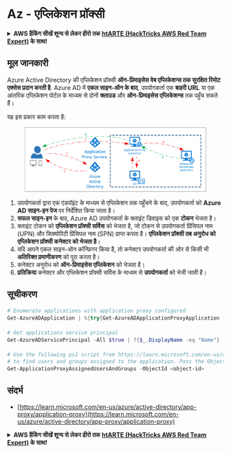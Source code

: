 # Az - एप्लिकेशन प्रॉक्सी

<details>

<summary><strong>AWS हैकिंग सीखें शून्य से लेकर हीरो तक</strong> <a href="https://training.hacktricks.xyz/courses/arte"><strong>htARTE (HackTricks AWS Red Team Expert)</strong></a><strong> के साथ!</strong></summary>

HackTricks का समर्थन करने के अन्य तरीके:

* यदि आप चाहते हैं कि आपकी **कंपनी का विज्ञापन HackTricks में दिखाई दे** या **HackTricks को PDF में डाउनलोड करें**, तो [**सब्सक्रिप्शन प्लान्स**](https://github.com/sponsors/carlospolop) देखें!
* [**आधिकारिक PEASS & HackTricks स्वैग**](https://peass.creator-spring.com) प्राप्त करें
* [**The PEASS Family**](https://opensea.io/collection/the-peass-family) की खोज करें, हमारा विशेष [**NFTs**](https://opensea.io/collection/the-peass-family) संग्रह
* 💬 [**Discord group**](https://discord.gg/hRep4RUj7f) में **शामिल हों** या [**telegram group**](https://t.me/peass) में या **Twitter** पर 🐦 [**@carlospolopm**](https://twitter.com/carlospolopm) को **फॉलो करें**.
* **HackTricks** के [**github repos**](https://github.com/carlospolop/hacktricks) और [**HackTricks Cloud**](https://github.com/carlospolop/hacktricks-cloud) में PRs सबमिट करके अपनी हैकिंग ट्रिक्स शेयर करें.

</details>

## मूल जानकारी

Azure Active Directory की एप्लिकेशन प्रॉक्सी **ऑन-प्रिमाइसेस वेब एप्लिकेशन्स तक सुरक्षित रिमोट एक्सेस प्रदान करती है**. Azure AD में **एकल साइन-ऑन के बाद**, उपयोगकर्ता एक **बाहरी URL** या एक आंतरिक एप्लिकेशन पोर्टल के माध्यम से दोनों **क्लाउड** और **ऑन-प्रिमाइसेस एप्लिकेशन्स** तक पहुँच सकते हैं।

यह इस प्रकार काम करता है:

<figure><img src="../../../.gitbook/assets/image (86).png" alt=""><figcaption></figcaption></figure>

1. उपयोगकर्ता द्वारा एक एंडपॉइंट के माध्यम से एप्लिकेशन तक पहुँचने के बाद, उपयोगकर्ता को **Azure AD साइन-इन पेज** पर निर्देशित किया जाता है।
2. **सफल साइन-इन** के बाद, Azure AD उपयोगकर्ता के क्लाइंट डिवाइस को एक **टोकन** भेजता है।
3. क्लाइंट टोकन को **एप्लिकेशन प्रॉक्सी सर्विस** को भेजता है, जो टोकन से उपयोगकर्ता प्रिंसिपल नाम (UPN) और सिक्योरिटी प्रिंसिपल नाम (SPN) प्राप्त करता है। **एप्लिकेशन प्रॉक्सी तब अनुरोध को एप्लिकेशन प्रॉक्सी कनेक्टर को भेजता है**।
4. यदि आपने एकल साइन-ऑन कॉन्फ़िगर किया है, तो कनेक्टर उपयोगकर्ता की ओर से किसी भी **अतिरिक्त प्रमाणीकरण** को पूरा करता है।
5. कनेक्टर अनुरोध को **ऑन-प्रिमाइसेस एप्लिकेशन** को भेजता है।
6. **प्रतिक्रिया** कनेक्टर और एप्लिकेशन प्रॉक्सी सर्विस के माध्यम से **उपयोगकर्ता** को भेजी जाती है।

## सूचीकरण
```powershell
# Enumerate applications with application proxy configured
Get-AzureADApplication | %{try{Get-AzureADApplicationProxyApplication -ObjectId $_.ObjectID;$_.DisplayName;$_.ObjectID}catch{}}

# Get applications service principal
Get-AzureADServicePrincipal -All $true | ?{$_.DisplayName -eq "Name"}

# Use the following ps1 script from https://learn.microsoft.com/en-us/azure/active-directory/app-proxy/scripts/powershell-display-users-group-of-app
# to find users and groups assigned to the application. Pass the ObjectID of the Service Principal to it
Get-ApplicationProxyAssignedUsersAndGroups -ObjectId <object-id>
```
## संदर्भ

* [https://learn.microsoft.com/en-us/azure/active-directory/app-proxy/application-proxy](https://learn.microsoft.com/en-us/azure/active-directory/app-proxy/application-proxy)

<details>

<summary><strong>AWS हैकिंग सीखें शून्य से लेकर हीरो तक</strong> <a href="https://training.hacktricks.xyz/courses/arte"><strong>htARTE (HackTricks AWS Red Team Expert)</strong></a><strong> के साथ!</strong></summary>

HackTricks का समर्थन करने के अन्य तरीके:

* यदि आप चाहते हैं कि आपकी **कंपनी का विज्ञापन HackTricks में दिखाई दे** या **HackTricks को PDF में डाउनलोड करें**, तो [**सब्सक्रिप्शन प्लान्स**](https://github.com/sponsors/carlospolop) देखें!
* [**आधिकारिक PEASS & HackTricks स्वैग**](https://peass.creator-spring.com) प्राप्त करें
* [**The PEASS Family**](https://opensea.io/collection/the-peass-family) की खोज करें, हमारा विशेष [**NFTs**](https://opensea.io/collection/the-peass-family) संग्रह
* 💬 [**Discord समूह**](https://discord.gg/hRep4RUj7f) में **शामिल हों** या [**telegram समूह**](https://t.me/peass) में या **Twitter** पर मुझे 🐦 [**@carlospolopm**](https://twitter.com/carlospolopm) **का अनुसरण करें**.
* **अपनी हैकिंग ट्रिक्स साझा करें, PRs सबमिट करके** [**HackTricks**](https://github.com/carlospolop/hacktricks) और [**HackTricks Cloud**](https://github.com/carlospolop/hacktricks-cloud) github repos में.

</details>

